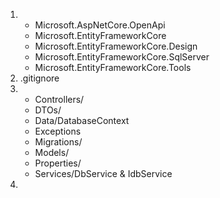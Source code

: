 1)
   - Microsoft.AspNetCore.OpenApi
   - Microsoft.EntityFrameworkCore
   - Microsoft.EntityFrameworkCore.Design
   - Microsoft.EntityFrameworkCore.SqlServer
   - Microsoft.EntityFrameworkCore.Tools
2) .gitignore
3) - Controllers/
   - DTOs/
   - Data/DatabaseContext
   - Exceptions
   - Migrations/
   - Models/
   - Properties/
   - Services/DbService & IdbService
4) 
